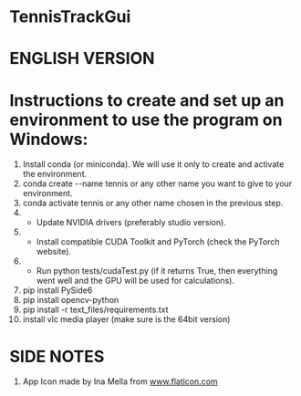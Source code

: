 # TennisTrackGui

# ENGLISH VERSION

# Instructions to create and set up an environment to use the program on Windows:

<!-- 
IMPORTANT: If you have trouble installing catboost, you probably need to install Rust first.
Alternatively, you can install an older version of Python (3.12.7 should be fine).

IMPORTANT: if at any point something doesn't work, restarting the system can be a solution.

IMPORTANT: always use pip to install packages.

IMPORTANT: use cmd, do not use PowerShell (I couldn't get conda to work on PowerShell for some reason).

* If you have a CUDA-compatible GPU and intend to use it. 
-->
1) Install conda (or miniconda). We will use it only to create and activate the environment.
2) conda create --name tennis or any other name you want to give to your environment.
3) conda activate tennis or any other name chosen in the previous step.
4) * Update NVIDIA drivers (preferably studio version).
5) * Install compatible CUDA Toolkit and PyTorch (check the PyTorch website).
6) * Run python tests/cudaTest.py (if it returns True, then everything went well and the GPU will be used for calculations).
7) pip install PySide6
8) pip install opencv-python
9) pip install -r text_files/requirements.txt
10) install vlc media player (make sure is the 64bit version)

# SIDE NOTES
1) App Icon made by Ina Mella from www.flaticon.com